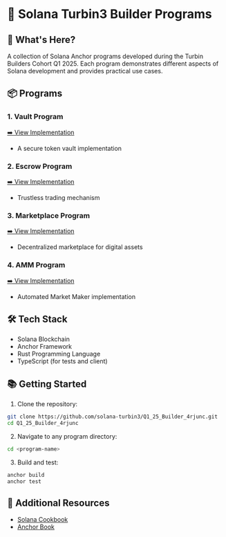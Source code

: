 # 🚀 Solana Turbin3 Builder Programs

## 👀 What's Here?
A collection of Solana Anchor programs developed during the Turbin Builders Cohort Q1 2025. Each program demonstrates different aspects of Solana development and provides practical use cases.

## 📦 Programs

### 1. Vault Program
[➡️ View Implementation](https://github.com/solana-turbin3/Q1_25_Builder_4rjunc/tree/main/vault)
- A secure token vault implementation

### 2. Escrow Program
[➡️ View Implementation](https://github.com/solana-turbin3/Q1_25_Builder_4rjunc/tree/main/escrow)
- Trustless trading mechanism

### 3. Marketplace Program
[➡️ View Implementation](https://github.com/solana-turbin3/Q1_25_Builder_4rjunc/tree/main/marketplace)
- Decentralized marketplace for digital assets

### 4. AMM Program
[➡️ View Implementation](https://github.com/solana-turbin3/Q1_25_Builder_4rjunc/tree/main/amm)
- Automated Market Maker implementation

## 🛠 Tech Stack
- Solana Blockchain
- Anchor Framework
- Rust Programming Language
- TypeScript (for tests and client)

## 📚 Getting Started
1. Clone the repository:
```bash
git clone https://github.com/solana-turbin3/Q1_25_Builder_4rjunc.git
cd Q1_25_Builder_4rjunc
```

2. Navigate to any program directory:
```bash
cd <program-name>
```

3. Build and test:
```bash
anchor build
anchor test
```

## 🔗 Additional Resources
- [Solana Cookbook](https://solana.com/pt/developers/cookbook)
- [Anchor Book](https://www.anchor-lang.com/docs)
